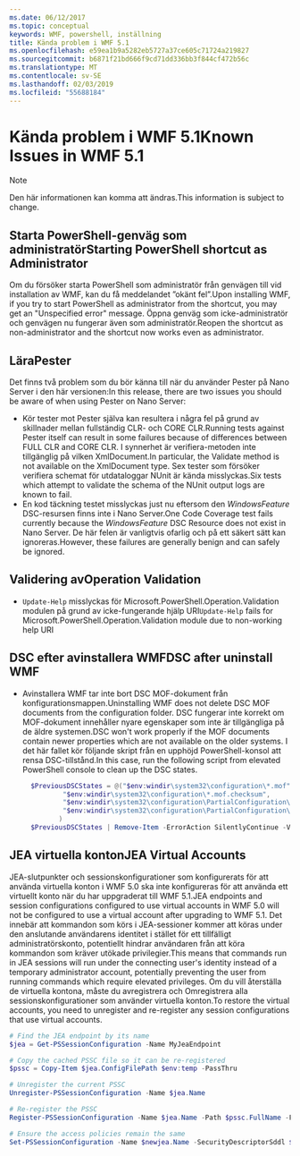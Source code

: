 ```yaml
---
ms.date: 06/12/2017
ms.topic: conceptual
keywords: WMF, powershell, inställning
title: Kända problem i WMF 5.1
ms.openlocfilehash: e59ea1b9a5282eb5727a37ce605c71724a219827
ms.sourcegitcommit: b6871f21bd666f9cd71dd336bb3f844cf472b56c
ms.translationtype: MT
ms.contentlocale: sv-SE
ms.lasthandoff: 02/03/2019
ms.locfileid: "55688184"
---
```

# <a name="known-issues-in-wmf-51"></a><span data-ttu-id="6b372-103">Kända problem i WMF 5.1</span><span class="sxs-lookup"><span data-stu-id="6b372-103">Known Issues in WMF 5.1</span></span>

> [!Note]
> <span data-ttu-id="6b372-104">Den här informationen kan komma att ändras.</span><span class="sxs-lookup"><span data-stu-id="6b372-104">This information is subject to change.</span></span>

## <a name="starting-powershell-shortcut-as-administrator"></a><span data-ttu-id="6b372-105">Starta PowerShell-genväg som administratör</span><span class="sxs-lookup"><span data-stu-id="6b372-105">Starting PowerShell shortcut as Administrator</span></span>

<span data-ttu-id="6b372-106">Om du försöker starta PowerShell som administratör från genvägen till vid installation av WMF, kan du få meddelandet ”okänt fel”.</span><span class="sxs-lookup"><span data-stu-id="6b372-106">Upon installing WMF, if you try to start PowerShell as administrator from the shortcut, you may get an "Unspecified error" message.</span></span>
<span data-ttu-id="6b372-107">Öppna genväg som icke-administratör och genvägen nu fungerar även som administratör.</span><span class="sxs-lookup"><span data-stu-id="6b372-107">Reopen the shortcut as non-administrator and the shortcut now works even as administrator.</span></span>

## <a name="pester"></a><span data-ttu-id="6b372-108">Lära</span><span class="sxs-lookup"><span data-stu-id="6b372-108">Pester</span></span>

<span data-ttu-id="6b372-109">Det finns två problem som du bör känna till när du använder Pester på Nano Server i den här versionen:</span><span class="sxs-lookup"><span data-stu-id="6b372-109">In this release, there are two issues you should be aware of when using Pester on Nano Server:</span></span>

- <span data-ttu-id="6b372-110">Kör tester mot Pester själva kan resultera i några fel på grund av skillnader mellan fullständig CLR- och CORE CLR.</span><span class="sxs-lookup"><span data-stu-id="6b372-110">Running tests against Pester itself can result in some failures because of differences between FULL CLR and CORE CLR.</span></span> <span data-ttu-id="6b372-111">I synnerhet är verifiera-metoden inte tillgänglig på vilken XmlDocument.</span><span class="sxs-lookup"><span data-stu-id="6b372-111">In particular, the Validate method is not available on the XmlDocument type.</span></span> <span data-ttu-id="6b372-112">Sex tester som försöker verifiera schemat för utdataloggar NUnit är kända misslyckas.</span><span class="sxs-lookup"><span data-stu-id="6b372-112">Six tests which attempt to validate the schema of the NUnit output logs are known to fail.</span></span>
- <span data-ttu-id="6b372-113">En kod täckning testet misslyckas just nu eftersom den *WindowsFeature* DSC-resursen finns inte i Nano Server.</span><span class="sxs-lookup"><span data-stu-id="6b372-113">One Code Coverage test fails currently because the *WindowsFeature* DSC Resource does not exist in Nano Server.</span></span> <span data-ttu-id="6b372-114">De här felen är vanligtvis ofarlig och på ett säkert sätt kan ignoreras.</span><span class="sxs-lookup"><span data-stu-id="6b372-114">However, these failures are generally benign and can safely be ignored.</span></span>

## <a name="operation-validation"></a><span data-ttu-id="6b372-115">Validering av</span><span class="sxs-lookup"><span data-stu-id="6b372-115">Operation Validation</span></span>

- <span data-ttu-id="6b372-116">`Update-Help` misslyckas för Microsoft.PowerShell.Operation.Validation modulen på grund av icke-fungerande hjälp URI</span><span class="sxs-lookup"><span data-stu-id="6b372-116">`Update-Help` fails for Microsoft.PowerShell.Operation.Validation module due to non-working help URI</span></span>

## <a name="dsc-after-uninstall-wmf"></a><span data-ttu-id="6b372-117">DSC efter avinstallera WMF</span><span class="sxs-lookup"><span data-stu-id="6b372-117">DSC after uninstall WMF</span></span>

- <span data-ttu-id="6b372-118">Avinstallera WMF tar inte bort DSC MOF-dokument från konfigurationsmappen.</span><span class="sxs-lookup"><span data-stu-id="6b372-118">Uninstalling WMF does not delete DSC MOF documents from the configuration folder.</span></span> <span data-ttu-id="6b372-119">DSC fungerar inte korrekt om MOF-dokument innehåller nyare egenskaper som inte är tillgängliga på de äldre systemen.</span><span class="sxs-lookup"><span data-stu-id="6b372-119">DSC won't work properly if the MOF documents contain newer properties which are not available on the older systems.</span></span> <span data-ttu-id="6b372-120">I det här fallet kör följande skript från en upphöjd PowerShell-konsol att rensa DSC-tillstånd.</span><span class="sxs-lookup"><span data-stu-id="6b372-120">In this case, run the following script from elevated PowerShell console to clean up the DSC states.</span></span>

  ```powershell
    $PreviousDSCStates = @("$env:windir\system32\configuration\*.mof",
            "$env:windir\system32\configuration\*.mof.checksum",
            "$env:windir\system32\configuration\PartialConfiguration\*.mof",
            "$env:windir\system32\configuration\PartialConfiguration\*.mof.checksum"
           )
    $PreviousDSCStates | Remove-Item -ErrorAction SilentlyContinue -Verbose
  ```

## <a name="jea-virtual-accounts"></a><span data-ttu-id="6b372-121">JEA virtuella konton</span><span class="sxs-lookup"><span data-stu-id="6b372-121">JEA Virtual Accounts</span></span>

<span data-ttu-id="6b372-122">JEA-slutpunkter och sessionskonfigurationer som konfigurerats för att använda virtuella konton i WMF 5.0 ska inte konfigureras för att använda ett virtuellt konto när du har uppgraderat till WMF 5.1.</span><span class="sxs-lookup"><span data-stu-id="6b372-122">JEA endpoints and session configurations configured to use virtual accounts in WMF 5.0 will not be configured to use a virtual account after upgrading to WMF 5.1.</span></span>
<span data-ttu-id="6b372-123">Det innebär att kommandon som körs i JEA-sessioner kommer att köras under den anslutande användarens identitet i stället för ett tillfälligt administratörskonto, potentiellt hindrar användaren från att köra kommandon som kräver utökade privilegier.</span><span class="sxs-lookup"><span data-stu-id="6b372-123">This means that commands run in JEA sessions will run under the connecting user's identity instead of a temporary administrator account, potentially preventing the user from running commands which require elevated privileges.</span></span>
<span data-ttu-id="6b372-124">Om du vill återställa de virtuella kontona, måste du avregistrera och Omregistrera alla sessionskonfigurationer som använder virtuella konton.</span><span class="sxs-lookup"><span data-stu-id="6b372-124">To restore the virtual accounts, you need to unregister and re-register any session configurations that use virtual accounts.</span></span>

```powershell
# Find the JEA endpoint by its name
$jea = Get-PSSessionConfiguration -Name MyJeaEndpoint

# Copy the cached PSSC file so it can be re-registered
$pssc = Copy-Item $jea.ConfigFilePath $env:temp -PassThru

# Unregister the current PSSC
Unregister-PSSessionConfiguration -Name $jea.Name

# Re-register the PSSC
Register-PSSessionConfiguration -Name $jea.Name -Path $pssc.FullName -Force

# Ensure the access policies remain the same
Set-PSSessionConfiguration -Name $newjea.Name -SecurityDescriptorSddl $jea.SecurityDescriptorSddl
```